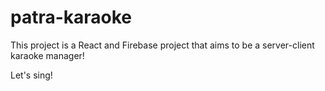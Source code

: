 # patra-karaoke

This project is a React and Firebase project that aims to be a server-client karaoke manager!

Let's sing!